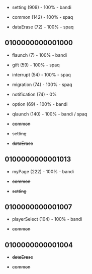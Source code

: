 * setting (909) - 100% - bandi

* common (142) - 100% - spaq

* dataErase (72) - 100% - spaq

## 0100000000001000

* flaunch (7) - 100% - bandi

* gift (59) - 100% - spaq

* interrupt (54) - 100% - spaq

* migration (74) - 100% - spaq

* notification (74) - 0%

* option (69) - 100% - bandi

* qlaunch (140) - 100% - bandi / spaq

* ~~common~~

* ~~setting~~

* ~~dataErase~~

## 0100000000001013

* myPage (222) - 100% - bandi

* ~~common~~

* ~~setting~~

## 0100000000001007

* playerSelect (104) - 100% - bandi

* ~~common~~

## 0100000000001004

* ~~dataErase~~

* ~~common~~
